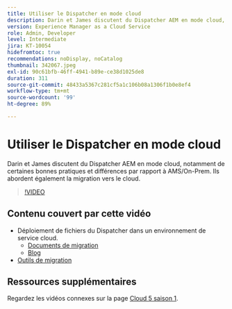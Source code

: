 ```yaml
---
title: Utiliser le Dispatcher en mode cloud
description: Darin et James discutent du Dispatcher AEM en mode cloud, notamment de certaines bonnes pratiques et différences par rapport à AMS/On-Prem. Ils abordent également la migration vers le cloud.
version: Experience Manager as a Cloud Service
role: Admin, Developer
level: Intermediate
jira: KT-10054
hidefromtoc: true
recommendations: noDisplay, noCatalog
thumbnail: 342067.jpeg
exl-id: 90c61bfb-46ff-4941-b89e-ce38d1025de8
duration: 311
source-git-commit: 48433a5367c281cf5a1c106b08a1306f1b0e8ef4
workflow-type: tm+mt
source-wordcount: '99'
ht-degree: 89%

---
```



# Utiliser le Dispatcher en mode cloud

Darin et James discutent du Dispatcher AEM en mode cloud, notamment de certaines bonnes pratiques et différences par rapport à AMS/On-Prem. Ils abordent également la migration vers le cloud.

>[!VIDEO](https://video.tv.adobe.com/v/3448377?quality=12&learn=on&captions=fre_fr)

## Contenu couvert par cette vidéo

+ Déploiement de fichiers du Dispatcher dans un environnement de service cloud.
   + [Documents de migration](https://experienceleague.adobe.com/docs/experience-manager-cloud-manager/using/getting-started/dispatcher-configurations.html?lang=fr)
   + [Blog](https://medium.com/adobetech/migrating-a-dispatcher-configuration-from-managed-services-to-aem-as-a-cloud-service-fa8a80d242ee)
+ [Outils de migration](https://github.com/adobe/aio-cli-plugin-aem-cloud-service-migration)

## Ressources supplémentaires

Regardez les vidéos connexes sur la page [Cloud 5 saison 1](cloud5-season-1.md).
